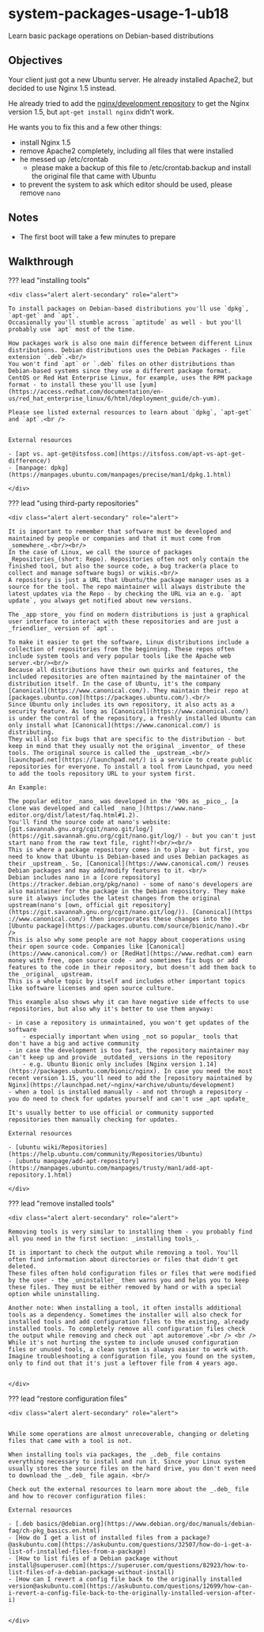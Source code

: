 <div class="jumbotron">
    <h1 class="display-4 text-left">system-packages-usage-1-ub18</h1>
    <p class="lead text-left">Learn basic package operations on Debian-based distributions</p>
</div>


<h2 class="display-4">Objectives</h2>

Your client just got a new Ubuntu server. He already installed Apache2, but decided to use Nginx 1.5 instead.

He already tried to add the [nginx/development repository](https://nginx.org/en/linux_packages.html#Ubuntu) to get the Nginx version 1.5, but `apt-get install nginx` didn't work.

He wants you to fix this and a few other things:

- install Nginx 1.5
- remove Apache2 completely, including all files that were installed
- he messed up /etc/crontab
  - please make a backup of this file to /etc/crontab.backup and install the original file that came with Ubuntu
- to prevent the system to ask which editor should be used, please remove `nano`

<h2 class="display-4">Notes</h2>

- The first boot will take a few minutes to prepare

<h2 class="display-4">Walkthrough</h2>

??? lead "installing tools"

    <div class="alert alert-secondary" role="alert">

    To install packages on Debian-based distributions you'll use `dpkg`, `apt-get` and `apt`.
    Occasionally you'll stumble across `aptitude` as well - but you'll probably use `apt` most of the time.

    How packages work is also one main difference between different Linux distributions. Debian distributions uses the Debian Packages - file extension `.deb`.<br/>
    You won't find `apt` or `.deb` files on other distributions than Debian-based systems since they use a different package format.
    CentOS or Red Hat Enterprise Linux, for example, uses the RPM package format - to install these you'll use [yum](https://access.redhat.com/documentation/en-us/red_hat_enterprise_linux/6/html/deployment_guide/ch-yum).

    Please see listed external resources to learn about `dpkg`, `apt-get` and `apt`.<br />


    External resources

    - [apt vs. apt-get@itsfoss.com](https://itsfoss.com/apt-vs-apt-get-difference/)
    - [manpage: dpkg](https://manpages.ubuntu.com/manpages/precise/man1/dpkg.1.html)

    </div>

??? lead "using third-party repositories"

    <div class="alert alert-secondary" role="alert">

    It is important to remember that software must be developed and maintained by people or companies and that it must come from _somewhere_.<br/><br/>
    In the case of Linux, we call the source of packages _Repositories_(short: Repo). Repositories often not only contain the finished tool, but also the source code, a bug tracker(a place to collect and manage software bugs) or wikis.<br/>
    A repository is just a URL that Ubuntu/the package manager uses as a source for the tool. The repo maintainer will always distribute the latest updates via the Repo - by checking the URL via an e.g. `apt update`, you always get notified about new versions.

    The _app store_ you find on modern distributions is just a graphical user interface to interact with these repositories and are just a _friendlier_ version of `apt`.

    To make it easier to get the software, Linux distributions include a collection of repositories from the beginning. These repos often include system tools and very popular tools like the Apache web server.<br/><br/>
    Because all distributions have their own quirks and features, the included repositories are often maintained by the maintainer of the distribution itself. In the case of Ubuntu, it's the company [Canonical](https://www.canonical.com/). They maintain their repo at [packages.ubuntu.com](https://packages.ubuntu.com/).<br/>
    Since Ubuntu only includes its own repository, it also acts as a security feature. As long as [Canonical](https://www.canonical.com/) is under the control of the repository, a freshly installed Ubuntu can only install what [Canonical](https://www.canonical.com/) is distributing.
    They will also fix bugs that are specific to the distribution - but keep in mind that they usually not the original _inventor_ of these tools. The original source is called the _upstream_.<br/>
    [Launchpad.net](https://launchpad.net/) is a service to create public repositories for everyone. To install a tool from Launchpad, you need to add the tools repository URL to your system first.

    An Example:

    The popular editor _nano_ was developed in the '90s as _pico_, [a clone was developed and called _nano_](https://www.nano-editor.org/dist/latest/faq.html#1.2).
    You'll find the source code at nano's website: [git.savannah.gnu.org/cgit/nano.git/log/](https://git.savannah.gnu.org/cgit/nano.git/log/) - but you can't just start nano from the raw text file, right?!<br/><br/>
    This is where a package repository comes in to play - but first, you need to know that Ubuntu is Debian-based and uses Debian packages as their _upstream_. So, [Canonical](https://www.canonical.com/) reuses Debian packages and may add/modify features to it. <br/>
    Debian includes nano in a [core repository](https://tracker.debian.org/pkg/nano) - some of nano's developers are also maintainer for the package in the Debian repository. They make sure it always includes the latest changes from the original upstream(nano's [own, official git repository](https://git.savannah.gnu.org/cgit/nano.git/log/)). [Canonical](https
    ://www.canonical.com/) then incorporates these changes into the [Ubuntu package](https://packages.ubuntu.com/source/bionic/nano).<br />
    This is also why some people are not happy about cooperations using their open source code. Companies like [Canonical](https://www.canonical.com/) or [RedHat](https://www.redhat.com) earn money with free, open source code - and sometimes fix bugs or add features to the code in their repository, but doesn't add them back to the _original_ upstream.
    This is a whole topic by itself and includes other important topics like software licenses and open source culture.

    This example also shows why it can have negative side effects to use repositories, but also why it's better to use them anyway:

    - in case a repository is unmaintained, you won't get updates of the software
        - especially important when using _not so popular_ tools that don't have a big and active community
    - in case the development is too fast, the repository maintainer may can't keep up and provide _outdated_ versions in the repository
        - e.g. Ubuntu Bionic only includes [Nginx version 1.14](https://packages.ubuntu.com/bionic/nginx). In case you need the most recent version 1.15, you'll need to add the [repository maintained by Nginx](https://launchpad.net/~nginx/+archive/ubuntu/development)
    - when a tool is installed manually - and not through a repository - you do need to check for updates yourself and can't use _apt update_

    It's usually better to use official or community supported repositories then manually checking for updates.

    External resources

    - [ubuntu wiki/Repositories](https://help.ubuntu.com/community/Repositories/Ubuntu)
    - [ubuntu manpage/add-apt-repository](https://manpages.ubuntu.com/manpages/trusty/man1/add-apt-repository.1.html)

    </div>

??? lead "remove installed tools"

    <div class="alert alert-secondary" role="alert">

    Removing tools is very similar to installing them - you probably find all you need in the first section: _installing tools_.

    It is important to check the output while removing a tool. You'll often find information about directories or files that didn't get deleted.
    These files often hold configuration files or files that were modified by the user - the _uninstaller_ then warns you and helps you to keep these files. They must be either removed by hand or with a special option while uninstalling.

    Another note: When installing a tool, it often installs additional tools as a dependency. Sometimes the installer will also check for installed tools and add configuration files to the existing, already installed tools. To completely remove all configuration files check the output while removing and check out `apt autoremove`.<br /> <br />
    While it's not hurting the system to include unused configuration files or unused tools, a clean system is always easier to work with. Imagine troubleshooting a configuration file, you found on the system, only to find out that it's just a leftover file from 4 years ago.


    </div>

??? lead "restore configuration files"

    <div class="alert alert-secondary" role="alert">


    While some operations are almost unrecoverable, changing or deleting files that came with a tool is not.

    When installing tools via packages, the _.deb_ file contains everything necessary to install and run it. Since your Linux system usually stores the source files on the hard drive, you don't even need to download the _.deb_ file again. <br/>

    Check out the external resources to learn more about the _.deb_ file and how to recover configuration files:

    External resources

    - [.deb basics/@debian.org](https://www.debian.org/doc/manuals/debian-faq/ch-pkg_basics.en.html)
    - [How do I get a list of installed files from a package?@askubuntu.com](https://askubuntu.com/questions/32507/how-do-i-get-a-list-of-installed-files-from-a-package)
    - [How to list files of a Debian package without install@superuser.com](https://superuser.com/questions/82923/how-to-list-files-of-a-debian-package-without-install)
    - [How can I revert a config file back to the originally installed version@askubuntu.com](https://askubuntu.com/questions/12699/how-can-i-revert-a-config-file-back-to-the-originally-installed-version-after-i)


    </div>


